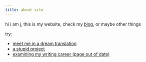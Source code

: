 ```yaml
---
title: about site
---
```


hi i am j, this is my website, check my [blog](/blog), or maybe other things

try:
- [meet me in a dream translation](/posts/meet-me-in-a-dream/00-intro)
- [a stupid project](/posts/project-finished-i-stitched-hisoka-onto-a-cap)
- [examining my writing career (page out of date)](/pubs)